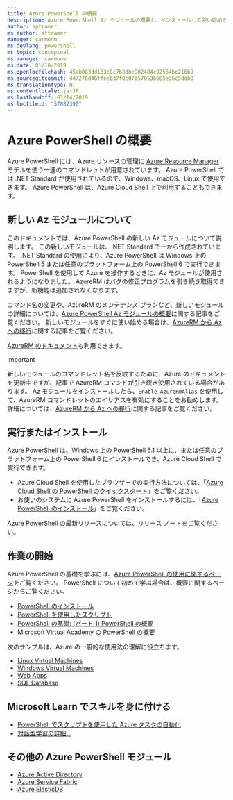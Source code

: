 ```yaml
---
title: Azure PowerShell の概要
description: Azure PowerShell Az モジュールの概要と、インストールして使い始める方法に関する情報。
author: sptramer
ms.author: sttramer
manager: carmonm
ms.devlang: powershell
ms.topic: conceptual
ms.manager: carmonm
ms.date: 01/10/2019
ms.openlocfilehash: 45ab083dd133c8c7b8dbe902484c92564bc216b9
ms.sourcegitcommit: 447276d46ffeeb37f0c07a570536665e36c5ddb8
ms.translationtype: HT
ms.contentlocale: ja-JP
ms.lasthandoff: 03/14/2019
ms.locfileid: "57882390"
---
```

# <a name="overview-of-azure-powershell"></a>Azure PowerShell の概要

Azure PowerShell には、Azure リソースの管理に [Azure Resource Manager](/azure/azure-resource-manager/resource-group-overview) モデルを使う一連のコマンドレットが用意されています。 Azure PowerShell では .NET Standard が使用されているので、Windows、macOS、Linux で使用できます。
Azure PowerShell は、Azure Cloud Shell 上で利用することもできます。

## <a name="about-the-new-az-module"></a>新しい Az モジュールについて

このドキュメントでは、Azure PowerShell の新しい Az モジュールについて説明します。 この新しいモジュールは、.NET Standard で一から作成されています。 .NET Standard の使用により、Azure PowerShell は Windows 上の PowerShell 5 または任意のプラットフォーム上の PowerShell 6 で実行できます。 PowerShell を使用して Azure を操作するときに、Az モジュールが使用されるようになりました。
AzureRM はバグの修正プログラムを引き続き取得できますが、新機能は追加されなくなります。

コマンド名の変更や、AzureRM のメンテナンス プランなど、新しいモジュールの詳細については、[Azure PowerShell Az モジュールの概要](new-azureps-module-az.md)に関する記事をご覧ください。 新しいモジュールをすぐに使い始める場合は、[AzureRM から Az への移行](migrate-from-azurerm-to-az.md)に関する記事をご覧ください。

[AzureRM のドキュメント](/powershell/azure/azurerm)も利用できます。

> [!IMPORTANT]
>
> 新しいモジュールのコマンドレット名を反映するために、Azure のドキュメントを更新中ですが、記事で AzureRM コマンドが引き続き使用されている場合があります。 Az モジュールをインストールしたら、`Enable-AzureRmAlias` を使用して、AzureRM コマンドレットのエイリアスを有効にすることをお勧めします。 詳細については、[AzureRM から Az への移行](migrate-from-azurerm-to-az.md)に関する記事をご覧ください。

## <a name="run-or-install"></a>実行またはインストール

Azure PowerShell は、Windows 上の PowerShell 5.1 以上に、または任意のプラットフォーム上の PowerShell 6 にインストールでき、Azure Cloud Shell で実行できます。

* Azure Cloud Shell を使用したブラウザーでの実行方法については、「[Azure Cloud Shell の PowerShell のクイックスタート](/azure/cloud-shell/quickstart-powershell)」をご覧ください。
* お使いのシステムに Azure PowerShell をインストールするには、「[Azure PowerShell のインストール](install-az-ps.md)」をご覧ください。

Azure PowerShell の最新リリースについては、[リリース ノート](release-notes-azureps.md)をご覧ください。

## <a name="get-started"></a>作業の開始

Azure PowerShell の基礎を学ぶには、[Azure PowerShell の使用に関するページ](get-started-azureps.md)をご覧ください。 PowerShell について初めて学ぶ場合は、概要に関するページからご覧ください。

* [PowerShell のインストール](/powershell/scripting/install/installing-powershell)
* [PowerShell を使用したスクリプト](/powershell/scripting/powershell-scripting)
* [PowerShell の基礎: (パート 1) PowerShell の概要](https://channel9.msdn.com/Blogs/Taste-of-Premier/PowerShellBasicsPart1)
* Microsoft Virtual Academy の [PowerShell の概要](https://mva.microsoft.com/liveevents/powershell-jumpstart)

次のサンプルは、Azure の一般的な使用法の理解に役立ちます。

* [Linux Virtual Machines](/azure/virtual-machines/virtual-machines-linux-powershell-samples?toc=/powershell/azure/toc.json)
* [Windows Virtual Machines](/azure/virtual-machines/virtual-machines-windows-powershell-samples?toc=/powershell/azure/toc.json)
* [Web Apps](/azure/app-service-web/app-service-powershell-samples?toc=/powershell/azure/toc.json)
* [SQL Database](/azure/sql-database/sql-database-powershell-samples?toc=/powershell/azure/toc.json)

## <a name="build-your-skills-with-microsoft-learn"></a>Microsoft Learn でスキルを身に付ける

- [PowerShell でスクリプトを使用した Azure タスクの自動化](/learn/modules/automate-azure-tasks-with-powershell/)
- [対話型学習の詳細...](/learn/browse/?term=powershell)

## <a name="other-azure-powershell-modules"></a>その他の Azure PowerShell モジュール

* [Azure Active Directory](/powershell/azure/active-directory/)
* [Azure Service Fabric](/powershell/azure/service-fabric/)
* [Azure ElasticDB](/powershell/azure/elasticdbjobs/)
